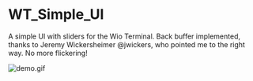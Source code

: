 # WT_Simple_UI

A simple UI with sliders for the Wio Terminal. Back buffer implemented, thanks to Jeremy Wickersheimer @jwickers, who pointed me to the right way. No more flickering!


![demo.gif](demo.gif)